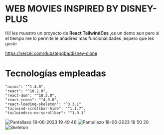# WEB MOVIES INSPIRED BY DISNEY-PLUS

Hi! les muestro un proyecto de **React TailwindCss** ,es un demo aun pero si el tiempo me lo permite le añadires mas funcionalidades ,espero que les guste

https://vercel.com/dubstepqba/disney-clone

# Tecnologías empleadas

    "axios": "^1.4.0",
    "react": "^18.2.0",
    "react-dom": "^18.2.0",
    "react-icons": "^4.9.0",
    "react-loading-skeleton": "^3.3.1"
    "tailwind-scrollbar-hide": "^1.1.7",
    "tailwindcss-no-scrollbar": "^1.0.1"
  
![Pantallazo 18-06-2023 19 49 46](https://github.com/DubstepQBA/DisneyClone/assets/54748359/3fbb968b-a2d1-483f-b463-61b687b49ae2)
![Pantallazo 18-06-2023 19 50 20](https://github.com/DubstepQBA/DisneyClone/assets/54748359/84d2f435-f19c-45ff-aeba-8a3cd58f244d)
![Skeleton](https://github.com/DubstepQBA/DisneyClone/assets/54748359/b4ade3da-77a1-4188-80be-ca18f6ca1c82)
